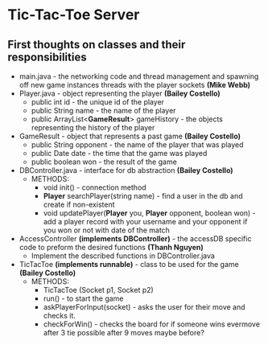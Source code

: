 # Tic-Tac-Toe Server

## First thoughts on classes and their responsibilities 

* main.java - the networking code and thread management and spawning off new game instances threads with the player sockets __(Mike Webb)__
* Player.java - object representing the player __(Bailey Costello)__
  * public int id - the unique id of the player
  * public String name - the name of the player
  * public ArrayList<**GameResult**> gameHistory - the objects representing the history of the player 
* GameResult - object that represents a past game __(Bailey Costello)__
  * public String opponent - the name of the player that was played
  * public Date date - the time that the game was played
  * public boolean won - the result of the game
* DBController.java - interface for db abstraction __(Bailey Costello)__
  * METHODS:
    * void init() - connection method
    * **Player** searchPlayer(string name) - find a user in the db and create if non-existent
    * void updatePlayer(**Player** you, **Player** opponent, boolean won) - add a player record with your username and your opponent if you won or not with date of the match 
* AccessController __(implements DBController)__ - the accessDB specific code to preform the desired functions __(Thanh Nguyen)__
  * Implement the described functions in DBController.java
* TicTacToe __(implements runnable)__ - class to be used for the game __(Bailey Costello)__
  * METHODS:
    * TicTacToe (Socket p1, Socket p2)
    * run() - to start the game
    * askPlayerForInput(socket) - asks the user for their move and checks it. 
    * checkForWin() - checks the board for if someone wins evermove after 3 tie possible after 9 moves maybe before?

